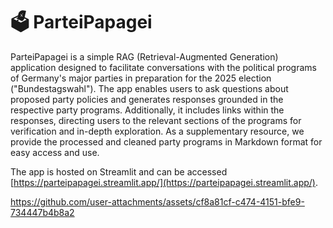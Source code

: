 # 🗳️ ParteiPapagei
ParteiPapagei is a simple RAG (Retrieval-Augmented Generation) application designed to facilitate conversations with the political programs of Germany's major parties in preparation for the 2025 election ("Bundestagswahl"). The app enables users to ask questions about proposed party policies and generates responses grounded in the respective party programs. Additionally, it includes links within the responses, directing users to the relevant sections of the programs for verification and in-depth exploration. As a supplementary resource, we provide the processed and cleaned party programs in Markdown format for easy access and use.

The app is hosted on Streamlit and can be accessed [https://parteipapagei.streamlit.app/](https://parteipapagei.streamlit.app/).

https://github.com/user-attachments/assets/cf8a81cf-c474-4151-bfe9-734447b4b8a2

